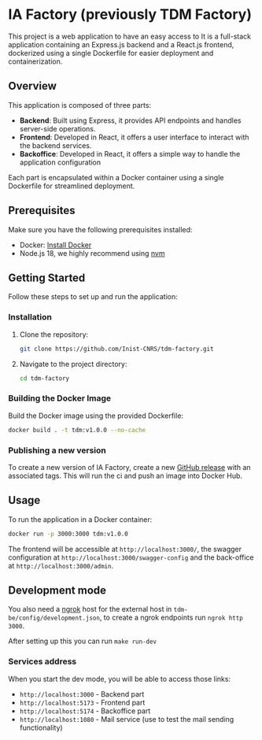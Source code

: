 # IA Factory (previously TDM Factory)

This project is a web application to have an easy access to
It is a full-stack application containing an Express.js backend and a React.js frontend, dockerized using a single
Dockerfile for easier deployment and containerization.

## Overview

This application is composed of three parts:

- **Backend**: Built using Express, it provides API endpoints and handles server-side operations.
- **Frontend**: Developed in React, it offers a user interface to interact with the backend services.
- **Backoffice**: Developed in React, it offers a simple way to handle the application configuration

Each part is encapsulated within a Docker container using a single Dockerfile for streamlined deployment.

## Prerequisites

Make sure you have the following prerequisites installed:

- Docker: [Install Docker](https://docs.docker.com/get-docker/)
- Node.js 18, we highly recommend using [nvm](https://github.com/nvm-sh/nvm)

## Getting Started

Follow these steps to set up and run the application:

### Installation

1. Clone the repository:

   ```bash
   git clone https://github.com/Inist-CNRS/tdm-factory.git
   ```

2. Navigate to the project directory:

   ```bash
   cd tdm-factory
   ```

### Building the Docker Image

Build the Docker image using the provided Dockerfile:

```bash
docker build . -t tdm:v1.0.0 --no-cache
```

### Publishing a new version

To create a new version of IA Factory, create a new
[GitHub release](https://github.com/Inist-CNRS/tdm-factory/releases/new) with an associated tags.
This will run the ci and push an image into Docker Hub.

## Usage

To run the application in a Docker container:

```bash
docker run -p 3000:3000 tdm:v1.0.0
```

The frontend will be accessible at `http://localhost:3000/`, the swagger configuration
at `http://localhost:3000/swagger-config` and the back-office at `http://localhost:3000/admin`.

## Development mode

You also need a [ngrok](https://ngrok.com/) host for the external host in `tdm-be/config/development.json`,
to create a ngrok endpoints run `ngrok http 3000`.

After setting up this you can run `make run-dev`

### Services address

When you start the dev mode, you will be able to access those links:

- `http://localhost:3000` - Backend part
- `http://localhost:5173` - Frontend part
- `http://localhost:5174` - Backoffice part
- `http://localhost:1080` - Mail service (use to test the mail sending functionality)
